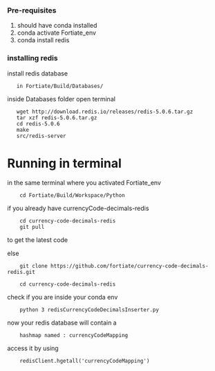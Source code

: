 ### Pre-requisites

1. should have conda installed
2. conda activate Fortiate_env
3. conda install redis

### installing redis

install redis database
       
       in Fortiate/Build/Databases/
       
inside Databases folder open terminal
       
       wget http://download.redis.io/releases/redis-5.0.6.tar.gz
       tar xzf redis-5.0.6.tar.gz
       cd redis-5.0.6
       make
       src/redis-server

# Running in terminal

in the same terminal where you activated Fortiate_env 
        
        cd Fortiate/Build/Workspace/Python
        
if you already have currencyCode-decimals-redis

        cd currency-code-decimals-redis
        git pull

to get the latest code

else
        
        git clone https://github.com/fortiate/currency-code-decimals-redis.git

        cd currency-code-decimals-redis
check if you are inside your conda env

        python 3 redisCurrencyCodeDecimalsInserter.py
        
now your redis database will contain a 
        
        hashmap named : currencyCodeMapping

access it by using 
        
        redisClient.hgetall('currencyCodeMapping') 
 
